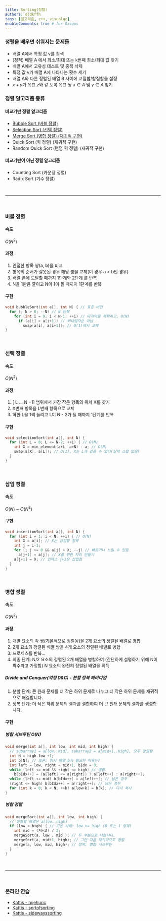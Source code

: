 ```yaml
---
title: Sorting(정렬)
authors: dldkffh
tags: [알고리즘, c++, visualgo]
enableComments: true # for Gisqus
---
```


### 정렬을 배우면 쉬워지는 문제들

- 배열 A에서 특정 값 v를 검색
- (정적) 배열 A 에서 최소/최대 또는 k번째 최소/최대 값 찾기
- 배열 A에서 고유성 테스트 및 중복 삭제
- 특정 값 v가 배열 A에 나타나는 횟수 세기
- 배열 A와 다른 정렬된 배열 B 사이에 교집합/합집합을 설정
- $x+y$가 목표 $z$와 같 도록 목표 쌍 $x ∈ A$ 및 $y ∈ A$ 찾기

<!--truncate-->

### 정렬 알고리즘 종류

#### 비교기반 정렬 알고리즘

- [Bubble Sort (버블 정렬)](#버블-정렬)
- [Selection Sort (선택 정렬)](#선택-정렬)
- [Merge Sort (병합 정렬) (재귀적 구현)](#병합-정렬)
- Quick Sort (퀵 정렬) (재귀적 구현)
- Random Quick Sort (랜덤 퀵 정렬) (재귀적 구현)

#### 비교기반이 아닌 정렬 알고리즘

- Counting Sort (카운팅 정렬)
- Radix Sort (기수 정렬)

<br/>

---

<br/>

### 버블 정렬

#### 속도

$O(N^2)$

#### 과정

1. 인접한 항목 쌍(a, b)을 비교
2. 항목의 순서가 잘못된 경우 해당 쌍을 교체(이 경우 a > b인 경우)
3. 배열 끝에 도달할 때까지 1단계와 2단계 를 반복
4. N을 1만큼 줄이고 N이 1이 될 때까지 1단계를 반복

#### 구현

```c showLineNumbers title="c++"
void bubbleSort(int a[], int N) { // 표준 버전
  for (; N > 0; --N) // N 반복
    for (int i = 0; i < N-1; ++i) // 마지막을 제외하고, O(N)
      if (a[i] > a[i+1]) // 비내림차순 아님
        swap(a[i], a[i+1]); // O(1)에서 교체
}
```

<br/>

### 선택 정렬

#### 속도

$O(N^2)$

#### 과정

1. [ L ... N −1] 범위에서 가장 작은 항목의 위치 X를 찾기
2. X번째 항목을 L번째 항목으로 교체
3. 하한 L을 1씩 늘리고 L이 N - 2가 될 때까지 1단계를 반복

#### 구현

```c showLineNumbers title="c++"
void selectionSort(int a[], int N) {
  for (int L = 0; L <= N-2; ++L) { // O(N)
    int X = min_element(a+L, a+N) - a; // O(N)
    swap(a[X], a[L]); // O(1), X는 L과 같을 수 있다(실제 스왑 없음)
  }
}
```

<br/>

### 삽입 정렬

#### 속도

$O( N )$ ~ $O(N^2)$

#### 구현

```c showLineNumbers title="c++"
void insertionSort(int a[], int N) {
  for (int i = 1; i < N; ++i) { // O(N)
    int X = a[i]; // X는 삽입할 항목
    int j = i-1;
    for (; j >= 0 && a[j] > X; --j) // 빠르거나 느릴 수 있음
      a[j+1] = a[j]; // X를 위한 자리 만들기
    a[j+1] = X; // 인덱스 j+1은 삽입점
  }
}
```

<br/>

### 병합 정렬

#### 속도

$O(N^2)$

#### 과정

1. 개별 요소의 각 쌍(기본적으로 정렬됨)을 2개 요소의 정렬된 배열로 병합
2. 2개 요소의 정렬된 배열 쌍을 4개 요소의 정렬된 배열로 병합
3. 프로세스를 반복...
4. 최종 단계: N/2 요소의 정렬된 2개 배열을 병합하여 (간단하게 설명하기 위해 N이 짝수라고 가정함) N 요소의 완전히 정렬된 배열을 획득

##### Divide and Conquer(약칭 D&C) - 분할 정복 패러다임

1. 분할 단계: 큰 원래 문제를 더 작은 하위 문제로 나누고 더 작은 하위 문제를 재귀적으로 해결합니다.
2. 정복 단계: 더 작은 하위 문제의 결과를 결합하여 더 큰 원래 문제의 결과를 생성합니다.

#### 구현

##### 병합 서브루틴 $O(N)$

```c showLineNumbers title="c++"
void merge(int a[], int low, int mid, int high) {
  // subarray1 = a[low..mid], subarray2 = a[mid+1..high], 모두 정렬됨
  int N = high-low +1;
  int b[N]; // 토론: 임시 배열 b가 필요한 이유는?
  int left = low, right = mid+1, bIdx = 0;
  while (left <= mid && right <= high) // 병합
    b[bIdx++] = (a[left] <= a[right]) ? a[left++] : a[right++];
  while (left <= mid) b[bIdx++] = a[left++]; // 남은 경우
  (right <= high) b[bIdx++] = a[right++]; // 남은 경우
  for (int k = 0; k < N; ++k) a[low+k] = b[k]; // 다시 복사
}
```

##### 병합 정렬

```c showLineNumbers title="c++"
void mergeSort(int a[], int low, int high) {
  // 정렬할 배열은 a[low..high]
  if (low < high) { // 기본 사례: low >= high (0 또는 1 항목)
    int mid = (저+고) / 2;
    mergeSort(a, low , mid ); // 두 부분으로 나눕니다.
    mergeSort(a, mid+1, high); // 그런 다음 재귀적으로 정렬
    merge(a, low, mid, high); // 정복: 병합 서브루틴
  }
}
```

<br/>

---

<br/>

### 온라인 연습

- [Kattis - mjehuric](https://open.kattis.com/problems/mjehuric)
- [Kattis - sortofsorting](https://open.kattis.com/problems/sortofsorting)
- [Kattis - sidewayssorting](https://open.kattis.com/problems/sidewayssorting)
